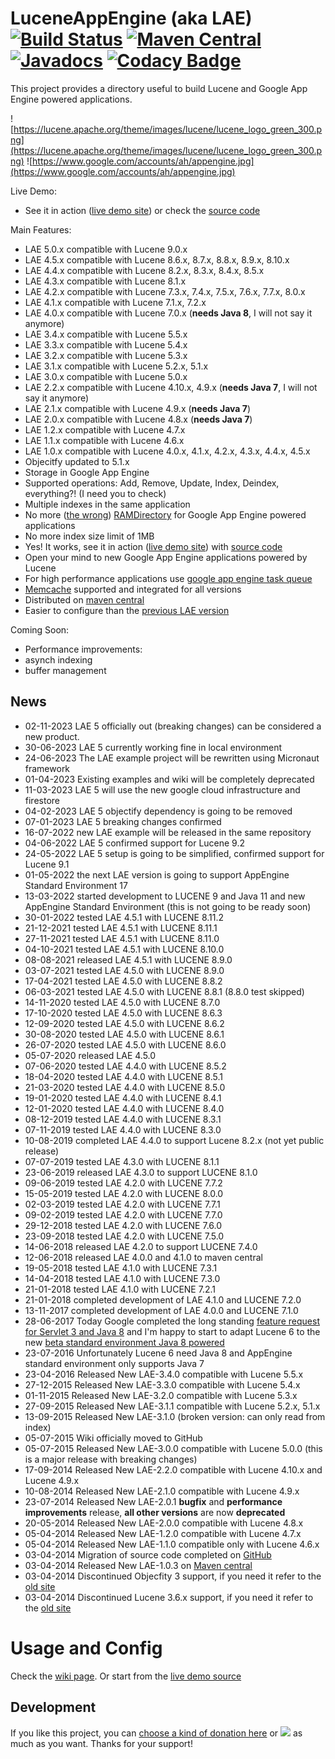 LuceneAppEngine (aka LAE) [![Build Status](https://travis-ci.org/UltimaPhoenix/luceneappengine.svg?branch=master)](https://travis-ci.org/UltimaPhoenix/luceneappengine) [![Maven Central](https://maven-badges.herokuapp.com/maven-central/com.googlecode.luceneappengine/luceneappengine/badge.svg)](https://maven-badges.herokuapp.com/maven-central/com.googlecode.luceneappengine/luceneappengine) [![Javadocs](https://www.javadoc.io/badge/com.googlecode.luceneappengine/luceneappengine.svg?color=blue)](https://www.javadoc.io/doc/com.googlecode.luceneappengine/luceneappengine) [![Codacy Badge](https://api.codacy.com/project/badge/Grade/0066683d0eeb4dfa82e0d387c46a9a2d)](https://www.codacy.com/app/UltimaPhoenix/luceneappengine?utm_source=github.com&amp;utm_medium=referral&amp;utm_content=UltimaPhoenix/luceneappengine&amp;utm_campaign=Badge_Grade)
===============

This project provides a directory useful to build Lucene and Google App Engine powered applications.

![https://lucene.apache.org/theme/images/lucene/lucene_logo_green_300.png](https://lucene.apache.org/theme/images/lucene/lucene_logo_green_300.png) ![https://www.google.com/accounts/ah/appengine.jpg](https://www.google.com/accounts/ah/appengine.jpg)

Live Demo:
 * See it in action ([live demo site](https://bigtable-lucene.appspot.com)) or check the [source code](https://github.com/UltimaPhoenix/lucene-appengine-examples)

Main Features:
  * LAE 5.0.x compatible with Lucene 9.0.x
  * LAE 4.5.x compatible with Lucene 8.6.x, 8.7.x, 8.8.x, 8.9.x, 8.10.x
  * LAE 4.4.x compatible with Lucene 8.2.x, 8.3.x, 8.4.x, 8.5.x
  * LAE 4.3.x compatible with Lucene 8.1.x
  * LAE 4.2.x compatible with Lucene 7.3.x, 7.4.x, 7.5.x, 7.6.x, 7.7.x, 8.0.x
  * LAE 4.1.x compatible with Lucene 7.1.x, 7.2.x
  * LAE 4.0.x compatible with Lucene 7.0.x (**needs Java 8**, I will not say it anymore)
  * LAE 3.4.x compatible with Lucene 5.5.x
  * LAE 3.3.x compatible with Lucene 5.4.x
  * LAE 3.2.x compatible with Lucene 5.3.x
  * LAE 3.1.x compatible with Lucene 5.2.x, 5.1.x
  * LAE 3.0.x compatible with Lucene 5.0.x
  * LAE 2.2.x compatible with Lucene 4.10.x, 4.9.x (**needs Java 7**, I will not say it anymore)
  * LAE 2.1.x compatible with Lucene 4.9.x (**needs Java 7**)
  * LAE 2.0.x compatible with Lucene 4.8.x (**needs Java 7**)
  * LAE 1.2.x compatible with Lucene 4.7.x
  * LAE 1.1.x compatible with Lucene 4.6.x
  * LAE 1.0.x compatible with Lucene 4.0.x, 4.1.x, 4.2.x, 4.3.x, 4.4.x, 4.5.x
  * Objecitfy updated to 5.1.x
  * Storage in Google App Engine
  * Supported operations: Add, Remove, Update, Index, Deindex, everything?! (I need you to check)
  * Multiple indexes in the same application
  * No more ([the wrong](http://stackoverflow.com/questions/9176993/disable-concurrentmergescheduler-in-lucene-3-5-0/12164826#12164826)) [RAMDirectory](http://lucene.apache.org/core/3_6_1/api/all/org/apache/lucene/store/RAMDirectory.html) for Google App Engine powered applications
  * No more index size limit of 1MB
  * Yes! It works, see it in action ([live demo site](https://bigtable-lucene.appspot.com)) with  [source code](https://github.com/UltimaPhoenix/lucene-appengine-examples)
  * Open your mind to new Google App Engine applications powered by Lucene
  * For high performance applications use [google app engine task queue](https://developers.google.com/appengine/docs/java/taskqueue)
  * [Memcache](https://developers.google.com/appengine/docs/java/memcache/) supported and integrated for all versions
  * Distributed on [maven central](http://search.maven.org/#search%7Cga%7C1%7Cg%3A%22com.googlecode.luceneappengine%22)
  * Easier to configure than the [previous LAE version](https://code.google.com/p/lucene-appengine)

Coming Soon:
  * Performance improvements:
  * asynch indexing
  * buffer management

## News
  * 02-11-2023 LAE 5 officially out (breaking changes) can be considered a new product. 
  * 30-06-2023 LAE 5 currently working fine in local environment 
  * 24-06-2023 The LAE example project will be rewritten using Micronaut framework
  * 01-04-2023 Existing examples and wiki will be completely deprecated 
  * 11-03-2023 LAE 5 will use the new google cloud infrastructure and firestore
  * 04-02-2023 LAE 5 objectify dependency is going to be removed
  * 07-01-2023 LAE 5 breaking changes confirmed
  * 16-07-2022 new LAE example will be released in the same repository 
  * 04-06-2022 LAE 5 confirmed support for Lucene 9.2
  * 24-05-2022 LAE 5 setup is going to be simplified, confirmed support for Lucene 9.1 
  * 01-05-2022 the next LAE version is going to support AppEngine Standard Environment 17
  * 13-03-2022 started development to LUCENE 9 and Java 11 and new AppEngine Standard Environment (this is not going to be ready soon)
  * 30-01-2022 tested LAE 4.5.1 with LUCENE 8.11.2
  * 21-12-2021 tested LAE 4.5.1 with LUCENE 8.11.1
  * 27-11-2021 tested LAE 4.5.1 with LUCENE 8.11.0
  * 04-10-2021 tested LAE 4.5.1 with LUCENE 8.10.0
  * 08-08-2021 released LAE 4.5.1 with LUCENE 8.9.0
  * 03-07-2021 tested LAE 4.5.0 with LUCENE 8.9.0
  * 17-04-2021 tested LAE 4.5.0 with LUCENE 8.8.2
  * 06-03-2021 tested LAE 4.5.0 with LUCENE 8.8.1 (8.8.0 test skipped)
  * 14-11-2020 tested LAE 4.5.0 with LUCENE 8.7.0
  * 17-10-2020 tested LAE 4.5.0 with LUCENE 8.6.3
  * 12-09-2020 tested LAE 4.5.0 with LUCENE 8.6.2
  * 30-08-2020 tested LAE 4.5.0 with LUCENE 8.6.1
  * 26-07-2020 tested LAE 4.5.0 with LUCENE 8.6.0
  * 05-07-2020 released LAE 4.5.0
  * 07-06-2020 tested LAE 4.4.0 with LUCENE 8.5.2
  * 18-04-2020 tested LAE 4.4.0 with LUCENE 8.5.1
  * 21-03-2020 tested LAE 4.4.0 with LUCENE 8.5.0
  * 19-01-2020 tested LAE 4.4.0 with LUCENE 8.4.1
  * 12-01-2020 tested LAE 4.4.0 with LUCENE 8.4.0
  * 08-12-2019 tested LAE 4.4.0 with LUCENE 8.3.1
  * 07-11-2019 tested LAE 4.4.0 with LUCENE 8.3.0
  * 10-08-2019 completed LAE 4.4.0 to support Lucene 8.2.x (not yet public release)
  * 07-07-2019 tested LAE 4.3.0 with LUCENE 8.1.1
  * 23-06-2019 released LAE 4.3.0 to support LUCENE 8.1.0
  * 09-06-2019 tested LAE 4.2.0 with LUCENE 7.7.2
  * 15-05-2019 tested LAE 4.2.0 with LUCENE 8.0.0
  * 02-03-2019 tested LAE 4.2.0 with LUCENE 7.7.1
  * 09-02-2019 tested LAE 4.2.0 with LUCENE 7.7.0
  * 29-12-2018 tested LAE 4.2.0 with LUCENE 7.6.0
  * 23-09-2018 tested LAE 4.2.0 with LUCENE 7.5.0
  * 14-06-2018 released LAE 4.2.0 to support LUCENE 7.4.0
  * 12-06-2018 released LAE 4.0.0 and 4.1.0 to maven central
  * 19-05-2018 tested LAE 4.1.0 with LUCENE 7.3.1
  * 14-04-2018 tested LAE 4.1.0 with LUCENE 7.3.0
  * 21-01-2018 tested LAE 4.1.0 with LUCENE 7.2.1
  * 21-01-2018 completed development of LAE 4.1.0 and LUCENE 7.2.0
  * 13-11-2017 completed development of LAE 4.0.0 and LUCENE 7.1.0
  * 28-06-2017 Today Google completed the long standing [feature request for Servlet 3 and Java 8](https://issuetracker.google.com/issues/35887151) and I'm happy to start to adapt Lucene 6 to the new [beta standard environment Java 8 powered](https://cloudplatform.googleblog.com/2017/06/Google-App-Engine-standard-now-supports-Java-8.html)
  * 23-07-2016 Unfortunately Lucene 6 need Java 8 and AppEngine standard environment only supports Java 7
  * 23-04-2016 Released New LAE-3.4.0 compatible with Lucene 5.5.x
  * 27-12-2015 Released New LAE-3.3.0 compatible with Lucene 5.4.x
  * 01-11-2015 Released New LAE-3.2.0 compatible with Lucene 5.3.x
  * 27-09-2015 Released New LAE-3.1.1 compatible with Lucene 5.2.x, 5.1.x 
  * 13-09-2015 Released New LAE-3.1.0 (broken version: can only read from index)
  * 05-07-2015 Wiki officially moved to GitHub
  * 05-07-2015 Released New LAE-3.0.0 compatible with Lucene 5.0.0 (this is a major release with breaking changes)
  * 17-09-2014 Released New LAE-2.2.0 compatible with Lucene 4.10.x and Lucene 4.9.x 
  * 10-08-2014 Released New LAE-2.1.0 compatible with Lucene 4.9.x 
  * 23-07-2014 Released New LAE-2.0.1 **bugfix** and **performance improvements** release, **all other versions** are now **deprecated**
  * 20-05-2014 Released New LAE-2.0.0 compatible with Lucene 4.8.x
  * 05-04-2014 Released New LAE-1.2.0 compatible with Lucene 4.7.x
  * 05-04-2014 Released New LAE-1.1.0 compatible only with Lucene 4.6.x
  * 03-04-2014 Migration of source code completed on [GitHub](https://github.com/UltimaPhoenix/luceneappengine)
  * 03-04-2014 Released New LAE-1.0.3 on [Maven central](http://search.maven.org/#search%7Cga%7C1%7Cg%3A%22com.googlecode.luceneappengine%22)
  * 03-04-2014 Discontinued Objecfity 3 support, if you need it refer to the [old site](https://code.google.com/p/lucene-appengine)
  * 03-04-2014 Discontinued Lucene 3.6.x support, if you need it refer to the [old site](https://code.google.com/p/lucene-appengine)


# Usage and Config
Check the [wiki page](../../wiki/Usage-and-Configuration). Or start from the [live demo source](https://github.com/UltimaPhoenix/lucene-appengine-examples)

## Development
If you like this project, you can [choose a kind of donation here](../../wiki/Donate) or
[![](https://www.paypalobjects.com/en_GB/i/btn/btn_donate_LG.gif)](https://www.paypal.com/cgi-bin/webscr?cmd=_donations&business=LJXCLX64T7Z74&lc=GB&item_name=Lucene%20App%20Engine%20Project&item_number=LuceneAppEngine&currency_code=EUR&bn=PP%2dDonationsBF%3abtn_donate_LG%2egif%3aNonHosted) as much as you want. Thanks for your support!
